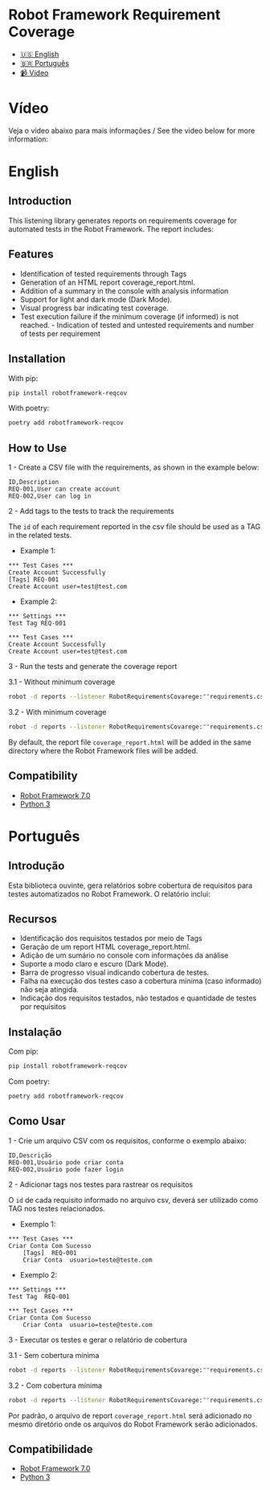# Robot Framework Requirement Coverage

- [🇺🇸 English](#English)
- [🇧🇷 Português](#Português)
- [📹 Vídeo](#vídeo)

# Vídeo

Veja o vídeo abaixo para mais informações / See the video below for more information:

# English
## Introduction

This listening library generates reports on requirements coverage for automated tests in the Robot Framework. The report includes:

## Features

- Identification of tested requirements through Tags
- Generation of an HTML report coverage_report.html.
- Addition of a summary in the console with analysis information
- Support for light and dark mode (Dark Mode).
- Visual progress bar indicating test coverage.
- Test execution failure if the minimum coverage (if informed) is not reached.  - Indication of tested and untested requirements and number of tests per requirement

## Installation

With pip:
```bash
pip install robotframework-reqcov
```

With poetry:
```bash
poetry add robotframework-reqcov
```

## How to Use
1 - Create a CSV file with the requirements, as shown in the example below:

``` csv
ID,Description
REQ-001,User can create account
REQ-002,User can log in
```

2 - Add tags to the tests to track the requirements

The `id` of each requirement reported in the csv file should be used as a TAG in the related tests.

 - Example 1:
```
*** Test Cases ***
Create Account Successfully
[Tags] REQ-001
Create Account user=test@test.com 
```

- Example 2:
```
*** Settings ***
Test Tag REQ-001

*** Test Cases ***
Create Account Successfully
Create Account user=test@test.com 
```

3 - Run the tests and generate the coverage report

3.1 - Without minimum coverage
``` bash
robot -d reports --listener RobotRequirementsCovarege:""requirements.csv" .
```

3.2 - With minimum coverage

``` bash
robot -d reports --listener RobotRequirementsCovarege:""requirements.csv":60 .  
```

By default, the report file `coverage_report.html` will be added in the same directory where the Robot Framework files will be added.

## Compatibility

- [Robot Framework 7.0](https://pypi.org/project/robotframework/7.0/)
- [Python 3](https://www.python.org/)



# Português
## Introdução

Esta biblioteca ouvinte, gera relatórios sobre cobertura de requisitos para testes automatizados no Robot Framework. O relatório inclui:


## Recursos

- Identificação dos requisitos testados por meio de Tags
- Geração de um report HTML coverage_report.html.
- Adição de um sumário no console com informações da análise 
- Suporte a modo claro e escuro (Dark Mode).
- Barra de progresso visual indicando cobertura de testes.
- Falha na execução dos testes caso a cobertura mínima (caso informado) não seja atingida.
- Indicação dos requisitos testados, não testados e quantidade de testes por requisitos

## Instalação

Com pip:
```bash
pip install robotframework-reqcov
```

Com poetry:
```bash
poetry add robotframework-reqcov 
```

## Como Usar
1 - Crie um arquivo CSV com os requisitos, conforme o exemplo abaixo:

``` csv
ID,Descrição
REQ-001,Usuário pode criar conta
REQ-002,Usuário pode fazer login
```

2 - Adicionar tags nos testes para rastrear os requisitos

O `id` de cada requisito informado no arquivo csv, deverá ser utilizado como TAG nos testes relacionados.

   - Exemplo 1:
```
*** Test Cases ***
Criar Conta Com Sucesso
    [Tags]  REQ-001
    Criar Conta  usuario=teste@teste.com  
```

   - Exemplo 2:
```
*** Settings ***
Test Tag  REQ-001

*** Test Cases ***
Criar Conta Com Sucesso
    Criar Conta  usuario=teste@teste.com  
```

3 - Executar os testes e gerar o relatório de cobertura

3.1 - Sem cobertura mínima 
``` bash
robot -d reports --listener RobotRequirementsCovarege:""requirements.csv" .
```

3.2 - Com cobertura mínima 

``` bash
robot -d reports --listener RobotRequirementsCovarege:""requirements.csv":60 .
```

Por padrão, o arquivo de report `coverage_report.html` será adicionado no mesmo diretório onde os arquivos do Robot Framework serão adicionados.

## Compatibilidade

-  [Robot Framework 7.0](https://pypi.org/project/robotframework/7.0/)
-  [Python 3](https://www.python.org/)

